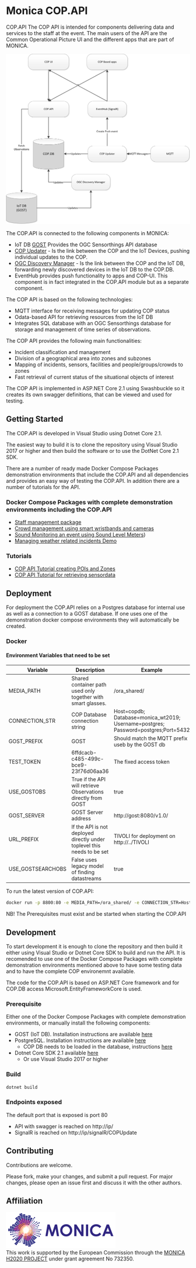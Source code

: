 # Monica COP.API
<!-- Short description of the project. -->

COP.API
The COP  API is intended for components delivering data and services to the  staff at the event. The main users of the API are the Common Operational Picture UI and the different apps that are part of MONICA.

![COP](https://github.com/MONICA-Project/COP.API/raw/master/COParch.png) 

The COP.API is connected to the following components in MONICA:
* IoT DB [GOST](https://github.com/gost/server) Provides the OGC Sensorthings API database
* [COP Updater](https://github.com/MONICA-Project/COPUpdater) - Is the link between the COP and the IoT Devices, pushing individual updates to the COP.
* [OGC Discovery Manager](https://github.com/MONICA-Project/COPUpdater) - Is the link between the COP and the IoT DB, forwarding newly discovered devices in the IoT DB to the COP.DB.
* EventHub provides push functionality to apps and COP-UI. This component is in fact integrated in the COP.API module but as a separate component.

The COP API is based on the following technologies:
*	MQTT interface for receiving messages for updating COP status
*	Odata-based API for retrieving resources from the IoT DB
*	Integrates SQL database with an OGC Sensorthings database for storage and management of time series of observations.

The COP API provides the following main functionalities:
*	Incident classification and management
*	Division of a geographical area into zones and subzones
*	Mapping of incidents, sensors, facilities and people/groups/crowds to zones
*	Fast retrieval of current status of the situational objects of interest


The COP API is implemented in ASP.NET Core 2.1 using Swashbuckle so it creates its own swagger definitions, that can be viewed and used for testing.

<!-- A teaser figure may be added here. It is best to keep the figure small (<500KB) and in the same repo -->

## Getting Started
The COP.API is developed in Visual Studio using Dotnet Core 2.1.

The easiest way to build it is to clone the repository using Visual Studio 2017 or higher and then build the software or to use the DotNet Core 2.1 SDK.

There are a number of ready made Docker Compose Packages demonstration environments that include the COP.API and all dependencies and provides an easy way of testing the COP.API. In addition there are a number of tutorials for the API.
### Docker Compose Packages with complete demonstration environments including the COP.API
* [Staff management package]( https://github.com/MONICA-Project/staff-management-demo)
* [Crowd management using smart wristbands and cameras](https://github.com/MONICA-Project/DockerGlobalWristbandSimulation)
* [Sound Monitoring an event using Sound Level Meters](https://github.com/MONICA-Project/DockerSoundDemo))
* [Managing weather related incidents Demo](https://github.com/MONICA-Project/DockerEnvironmentSensorDemo)
### Tutorials
* [COP API Tutorial creating POIs and Zones](https://monica-project.github.io/sections/cop-api-tutorial.html)
* [COP API Tutorial for retrieving sensordata](https://monica-project.github.io/sections/cop-api-tutorial%20sensordata.html)

## Deployment
For deployment the COP.API relies on a Postgres database for internal use as well as a connection to a GOST database. If one uses one of the demonstration docker compose environments they will automatically be created.

### Docker
#### Environment Variables that need to be set
| Variable | Description | Example | 
| --------------- | --------------- | --------------- |
| MEDIA_PATH | Shared container path used only together with smart glasses.| /ora_shared/ | 
| CONNECTION_STR | COP Database connection string | Host=copdb; Database=monica_wt2019; Username=postgres; Password=postgres;Port=5432 | 
| GOST_PREFIX | GOST | Should match the MQTT prefix useb by the GOST db |
| TEST_TOKEN | 6ffdcacb-c485-499c-bce9-23f76d06aa36 | The fixed access token |
| USE_GOSTOBS | True if the API will retrieve Observations directly  from GOST | true | 
 | GOST_SERVER | GOST Server address | http://gost:8080/v1.0/ |
| URL_PREFIX | If the API is not deployed directly under toplevel this needs to be set | TIVOLI for deployment on http://../TIVOLI|
|USE_GOSTSEARCHOBS| False uses legacy model of finding datastreams |true|



To run the latest version of COP.API:
```bash
docker run -p 8800:80 -e MEDIA_PATH=/ora_shared/ -e CONNECTION_STR=Host=copdb;Database=monica_wt2019;Username=postgres;Password=postgres;Port=5432 -e GOSTPrefix=GOST -e TEST_TOKEN=6ffdcacb-c485-499c-bce9-23f76d06aa36 -e USE_GOSTOBS=true -e GOST_SERVER=http://gost:8080/v1.0/  -e URL_PREFIX= -e USE_GOSTSEARCHOBS=true monicaproject/copapi:0.3
```
NB! The Prerequisites must exist and be started when starting the COP.API 

## Development
To start development it is enough to clone the repository and then build it either using Visual Studio or Dotnet Core SDK to build and run the API.
It is recomended to use one of the Docker Compose Packages with complete demonstration environments mentioned above to have some testing data and to have the complete COP environemnt available.

The code for the COP.API is based on ASP.NET Core framework and for COP.DB access Microsoft.EntityFrameworkCore is used.


### Prerequisite
Either one of the Docker Compose Packages with complete demonstration environments, or manually install the following components:
* GOST (IoT DB). Installation instructions are available [here](https://www.gostserver.xyz/)
* PostgreSQL. Installation instructions are available [here](https://www.postgresql.org/)
    - COP DB needs to be loaded in the database, instructions [here](https://github.com/MONICA-Project/COP.DB)
* Dotnet Core SDK 2.1 available [here](https://dotnet.microsoft.com/download/dotnet-core/2.1)
    - Or use Visual Studio 2017 or higher



### Build

```bash
dotnet build
```

### Endpoints exposed
The default port that is exposed is port 80
* API with swagger is reached on http://ip/
* SignalR is reached on http://ip/signalR/COPUpdate
## 
## Contributing
Contributions are welcome. 

Please fork, make your changes, and submit a pull request. For major changes, please open an issue first and discuss it with the other authors.

## Affiliation
![MONICA](https://github.com/MONICA-Project/template/raw/master/monica.png)  
This work is supported by the European Commission through the [MONICA H2020 PROJECT](https://www.monica-project.eu) under grant agreement No 732350.
